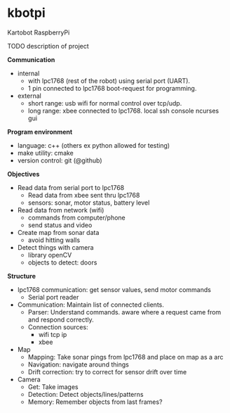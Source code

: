 kbotpi
======

Kartobot RaspberryPi

TODO description of project

**Communication**
* internal
  * with lpc1768 (rest of the robot) using serial port (UART).
  * 1 pin connected to lpc1768 boot-request for programming.
* external
  * short range: usb wifi for normal control over tcp/udp.
  * long range: xbee connected to lpc1768.
  local ssh console ncurses gui

**Program environment**
* language: c++ (others ex python allowed for testing)
* make utility: cmake
* version control: git (@github)


**Objectives**
* Read data from serial port to lpc1768
  * Read data from xbee sent thru lpc1768
  * sensors: sonar, motor status, battery level
* Read data from network (wifi)
  * commands from computer/phone
  * send status and video
* Create map from sonar data
  * avoid hitting walls
* Detect things with camera
  * library openCV
  * objects to detect: doors

**Structure**
* lpc1768 communication: get sensor values, send motor commands
  * Serial port reader
* Communication: Maintain list of connected clients.
  * Parser: Understand commands. aware where a request came from and respond correctly.
  * Connection sources:
    * wifi tcp ip
    * xbee
* Map
  * Mapping: Take sonar pings from lpc1768 and place on map as a arc
  * Navigation: navigate around things
  * Drift correction: try to correct for sensor drift over time
* Camera
  * Get: Take images
  * Detection: Detect objects/lines/patterns
  * Memory: Remember objects from last frames?
